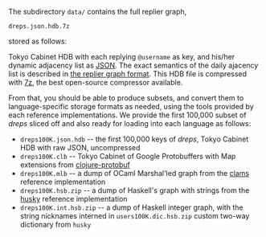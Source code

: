 The subdirectory `data/` contains the full replier graph,

	dreps.json.hdb.7z
	
stored as follows:

Tokyo Cabinet HDB with each replying `@username` as key, and his/her dynamic adjacency list as [JSON](http://json.org/).  The exact semantics of the daily ajacency list is described in [the replier graph format](fundata1-replier-graph-format.markdown).  This HDB file is compressed with [7z](http://www.7-zip.org/), the best open-source compressor available.
	
From that, you should be able to produce subsets, and convert them to language-specific storage formats as needed, using the tools provided by each reference implementations.  We provide the first 100,000 subset of _dreps_ sliced off and also ready for loading into each language as follows:
	
* `dreps100K.json.hdb` -- the first 100,000 keys of _dreps_, Tokyo Cabinet HDB with raw JSON, uncompressed
* `dreps100K.clb` -- Tokyo Cabinet of Google Protobuffers with Map extensions from [clojure-protobuf](http://github.com/ninjudd/clojure-protobuf)
* `dreps100K.mlb` -- a dump of OCaml Marshal'led graph from the [clams](http://github.com/alexy/clams) reference implementation
* `dreps100K.hsb.zip` -- a dump of Haskell's graph with strings from the [husky](http://github.com/alexy/husky) reference implementation
* `dreps100K.int.hsb.zip` -- a dump of Haskell integer graph, with the string nicknames interned in `users100K.dic.hsb.zip` custom two-way dictionary from `husky`